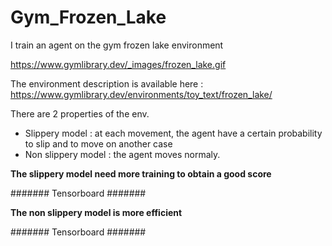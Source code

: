 # Gym_Frozen_Lake
I train an agent on the gym frozen lake environment 

https://www.gymlibrary.dev/_images/frozen_lake.gif

The environment description is available here : https://www.gymlibrary.dev/environments/toy_text/frozen_lake/


There are 2 properties of the env.
 - Slippery model : at each movement, the agent have a certain probability to slip and to move on another case
 - Non slippery model : the agent moves normaly. 
 
 __The slippery model need more training to obtain a good score__
 
 ####### Tensorboard #######
 
 
 __The non slippery model is more efficient__
 
 ####### Tensorboard #######
